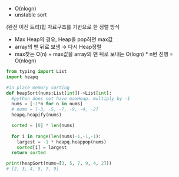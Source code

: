 - O(nlogn)
- unstable sort

(완전 이진 트리)힙 자료구조를 기반으로 한 정렬 방식

- Max Heap의 경우, Heap을 pop하면 max값
- array의 맨 뒤로 보냄 → 다시 Heap정렬
- max찾는 O(n) + max값을 array의 맨 뒤로 보내는 O(logn) * n번 진행 = O(nlogn)

```python
from typing import List
import heapq

#in place memory sorting
def heapSort(nums:List[int])->List[int]:
  #python does not have maxHeap. multiply by -1
  nums = [-1*n for n in nums]
  # nums = [-3, -5, -7, -9, -4, -2]
  heapq.heapify(nums)

  sorted = [0] * len(nums)
  
  for i in range(len(nums)-1,-1,-1):
    largest = -1 * heapq.heappop(nums)
    sorted[i] = largest
  return sorted

print(heapSort(nums=[3, 5, 7, 9, 4, 2]))
# [2, 3, 4, 5, 7, 9]
```